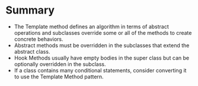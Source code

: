 # Summary

- The Template method defines an algorithm in terms of abstract operations and subclasses override some or all of the methods to create concrete behaviors.
- Abstract methods must be overridden in the subclasses that extend the abstract class.
- Hook Methods usually have empty bodies in the super class but can be optionally overridden in the subclass.
- If a class contains many conditional statements, consider converting it to use the Template Method pattern.
